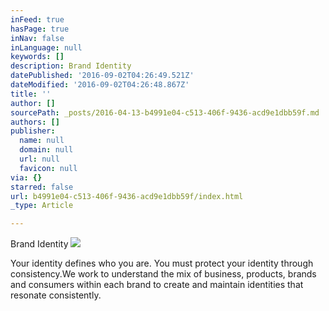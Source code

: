 ```yaml
---
inFeed: true
hasPage: true
inNav: false
inLanguage: null
keywords: []
description: Brand Identity
datePublished: '2016-09-02T04:26:49.521Z'
dateModified: '2016-09-02T04:26:48.867Z'
title: ''
author: []
sourcePath: _posts/2016-04-13-b4991e04-c513-406f-9436-acd9e1dbb59f.md
authors: []
publisher:
  name: null
  domain: null
  url: null
  favicon: null
via: {}
starred: false
url: b4991e04-c513-406f-9436-acd9e1dbb59f/index.html
_type: Article

---
```

Brand Identity
![](https://the-grid-user-content.s3-us-west-2.amazonaws.com/4213d188-8748-4ce7-93bc-a9f2c7b7ea2c.jpg)

Your identity defines who you are. You must protect your identity through consistency.We work to understand the mix of business, products, brands and consumers within each brand to create and maintain identities that resonate consistently.